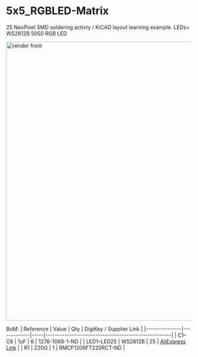 # 5x5_RGBLED-Matrix
25 NeoPixel SMD soldering activty / KiCAD layout learning example. 
LEDs= WS2812B 5050 RGB LED

<img width="745" height="756" alt="render front" src="https://github.com/user-attachments/assets/fe324c6c-e4f4-4dec-9d19-be94fc22507e" />


BoM:
| Reference     | Value       | Qty | DigiKey / Supplier Link                             |
|---------------|-------------|-----|-----------------------------------------------------|
| C1–C6         | 1uF         | 6   | 1276-1068-1-ND                                       |
| LED1–LED25    | WS2812B     | 25  | [AliExpress Link](https://www.aliexpress.us/item/3256802466699315.html) |
| R1            | 220Ω        | 1   | RMCF1206FT220RCT-ND                                  |
